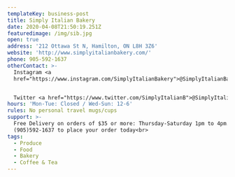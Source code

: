 ```yaml
---
templateKey: business-post
title: Simply Italian Bakery
date: 2020-04-08T21:50:19.251Z
featuredimage: /img/sib.jpg
open: true
address: '212 Ottawa St N, Hamilton, ON L8H 3Z6'
website: 'http://www.simplyitalianbakery.com/'
phone: 905-592-1637
otherContact: >-
  Instagram <a
  href="https://www.instagram.com/SimplyItalianBakery">@SimplyItalianBakery</a><br>


  Twitter <a href="https://www.twitter.com/SimplyItalianB">@SimplyItalianB</a>
hours: 'Mon-Tue: Closed / Wed-Sun: 12-6'
rules: No personal travel mugs/cups
support: >-
  Free Delivery on orders of $35 or more: Thursday-Saturday 1pm to 4pm. Call
  (905)592-1637 to place your order today<br>
tags:
  - Produce
  - Food
  - Bakery
  - Coffee & Tea
---
```

